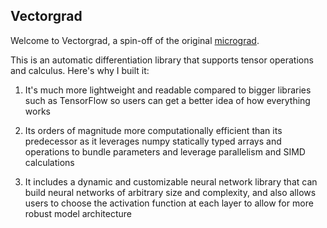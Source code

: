 ## Vectorgrad

Welcome to Vectorgrad, a spin-off of the original [micrograd](https://github.com/karpathy/micrograd).

This is an automatic differentiation library that supports tensor operations and calculus. Here's why I built it:
1) It's much more lightweight and readable compared to bigger libraries such as TensorFlow so users can get a better idea
of how everything works

2) Its orders of magnitude more computationally efficient than its predecessor as it leverages numpy statically typed arrays
and operations to bundle parameters and leverage parallelism and SIMD calculations

3) It includes a dynamic and customizable neural network library that can build neural networks of arbitrary size and complexity,
and also allows users to choose the activation function at each layer to allow for more robust model architecture
